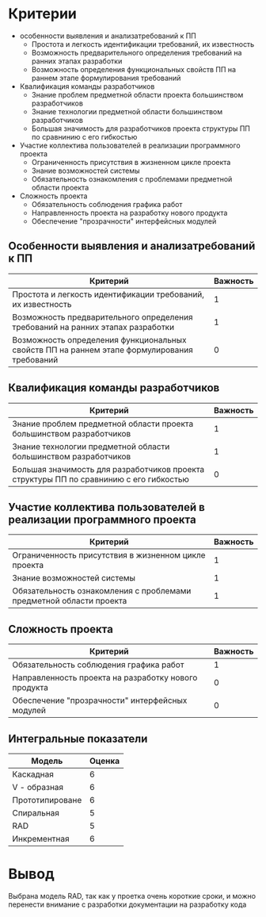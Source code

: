 # Критерии
* особенности выявления и анализатребований к ПП
  * Простота и легкость идентификации требований, их известность
  * Возможность предварительного определения требований на ранних этапах разработки
  * Возможность определения функциональных свойств ПП на раннем этапе формулирования требований
* Квалификация команды разработчиков
  * Знание проблем предметной области проекта большинством разработчиков
  * Знание технологии предметной области большинством разработчиков
  * Большая значимость для разработчиков проекта структуры ПП по сравнинию с его гибкостью
* Участие коллектива пользователей в реализации программного проекта
  * Ограниченность присутствия в жизненном цикле проекта
  * Знание возможностей системы
  * Обязательность ознакомления с проблемами предметной области проекта
* Сложность проекта
  * Обязательность соблюдения графика работ
  * Направленность проекта на разработку нового продукта
  * Обеспечение "прозрачности" интерфейсных модулей

## Особенности выявления и анализатребований к ПП
| Критерий | Важность | 
--- | ---   
Простота и легкость идентификации требований, их известность | 1
Возможность предварительного определения требований на ранних этапах разработки | 1
Возможность определения функциональных свойств ПП на раннем этапе формулирования требований | 0

## Квалификация команды разработчиков
| Критерий | Важность | 
--- | ---   
Знание проблем предметной области проекта большинством разработчиков | 1
Знание технологии предметной области большинством разработчиков | 1
Большая значимость для разработчиков проекта структуры ПП по сравнинию с его гибкостью | 0 

## Участие коллектива пользователей в реализации программного проекта
| Критерий | Важность | 
--- | ---   
Ограниченность присутствия в жизненном цикле проекта | 1
Знание возможностей системы | 1
Обязательность ознакомления с проблемами предметной области проекта | 1

## Сложность проекта
| Критерий | Важность | 
--- | ---   
Обязательность соблюдения графика работ | 1
Направленность проекта на разработку нового продукта | 0
Обеспечение "прозрачности" интерфейсных модулей | 0

## Интегральные показатели
| Модель | Оценка | 
--- | ---   
Каскадная | 6
V - образная | 6
Прототипироване | 6
Спиральная | 5
RAD | 5
Инкрементная | 6

# Вывод
Выбрана модель RAD, так как у проетка очень короткие сроки, и можно перенести внимание с разработки документации на разработку кода
